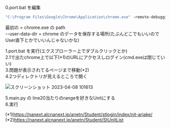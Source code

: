 0.port.bat を編集  

```bat:port.bat
"C:\Program Files\Google\Chrome\Application\chrome.exe" -remote-debugging-port=9222 --user-data-dir="C:\Users\kpp01\"
```

最初の = chrome.exe の path  
--user-data-dir = chrome のデータを保存する場所(たぶんどこでもいいのでUser直下とかでいいんじゃないかな)  

1.port.bat を実行(エクスプローラー上でダブルクリックとか)  
2.1で出たchrome上で以下(*1)のURLにアクセスしログイン(cmd.exeは閉じていい)  
3.問題が表示されてるページまで移動(*2)  
4.2つディレクトリが見えるところで開く  

![スクリーンショット 2023-04-08 101613](https://user-images.githubusercontent.com/76511273/230697148-d20f43a9-cccf-4feb-9735-6cdd558301f1.png)

5.main.py の line20当たりのrangeを好きなUnitにする  
6.実行  


(*1)https://nanext.alcnanext.jp/anetn/Student/stlogin/index/nit-ariake/  
(*2)https://nanext.alcnanext.jp/anetn/Student/StUnitList  

